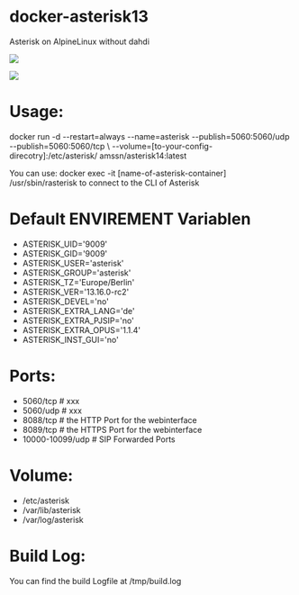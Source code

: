 # docker-asterisk13
Asterisk on AlpineLinux without dahdi

[![](https://images.microbadger.com/badges/image/amssn/asterisk:asterisk13-deb.svg)](https://microbadger.com/images/amssn/asterisk:asterisk13-deb "Get your own image badge on microbadger.com")

[![](https://images.microbadger.com/badges/version/amssn/asterisk:asterisk13-deb.svg)](https://microbadger.com/images/amssn/asterisk:asterisk13-deb "Get your own version badge on microbadger.com")

# Usage:
docker run -d --restart=always --name=asterisk --publish=5060:5060/udp --publish=5060:5060/tcp \ 
--volume=[to-your-config-direcotry]:/etc/asterisk/ amssn/asterisk14:latest

You can use:
docker exec -it [name-of-asterisk-container] /usr/sbin/rasterisk
to connect to the CLI of Asterisk

# Default ENVIREMENT Variablen
- ASTERISK_UID='9009'
- ASTERISK_GID='9009'
- ASTERISK_USER='asterisk'
- ASTERISK_GROUP='asterisk'
- ASTERISK_TZ='Europe/Berlin'
- ASTERISK_VER='13.16.0-rc2'
- ASTERISK_DEVEL='no'
- ASTERISK_EXTRA_LANG='de'
- ASTERISK_EXTRA_PJSIP='no'
- ASTERISK_EXTRA_OPUS='1.1.4'
- ASTERISK_INST_GUI='no'

# Ports:
- 5060/tcp        # xxx
- 5060/udp        # xxx
- 8088/tcp        # the HTTP Port for the webinterface
- 8089/tcp        # the HTTPS Port for the webinterface
- 10000-10099/udp # SIP Forwarded Ports

# Volume:
- /etc/asterisk
- /var/lib/asterisk
- /var/log/asterisk

# Build Log:
You can find the build Logfile at /tmp/build.log


